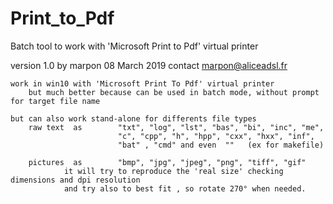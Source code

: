 # Print_to_Pdf
Batch tool to work with 'Microsoft Print to Pdf' virtual printer


version 1.0 by marpon  08 March 2019
				contact marpon@aliceadsl.fr
 
 
	work in win10 with 'Microsoft Print To Pdf' virtual printer
		but much better because can be used in batch mode, without prompt for target file name 
	
	but can also work stand-alone for differents file types
		raw text  as    	"txt", "log", "lst", "bas", "bi", "inc", "me", 
							"c", "cpp", "h", "hpp", "cxx", "hxx", "inf",
							"bat" , "cmd" and even  ""   (ex for makefile)
		
		pictures  as		"bmp", "jpg", "jpeg", "png", "tiff", "gif"
				it will try to reproduce the 'real size' checking dimensions and dpi resolution
				and try also to best fit , so rotate 270° when needed.
